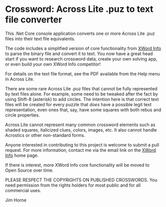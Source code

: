 # Crossword: Across Lite .puz to text file converter

This .Net Core console application converts one or more Across Lite .puz files into their text file equivalents.

The code includes a simplified version of core functionality from [XWord Info](https://www.xwordinfo.com "XWord Info") to parse the binary file and convert it to text. You now have a great head start if you want to research crossword data, create your own solving app, or even build your own XWord Info competitor!

For details on the text file format, see the PDF available from the Help menu in Across Lite.

There are some rare Across Lite .puz files that cannot be fully represented by text files alone. For example, some need to be tweaked after the fact by using Shift-8 (asterisk) to add circles. The intention here is that correct text files will be created for every puzzle that *does* have a possible legit text representation, even ones that, say, have some squares with both rebus and circle properties.

Across Lite cannot represent many common crossword elements such as shaded squares, italicized clues, colors, images, etc. It also cannot handle Acrostics or other non-standard forms.

Anyone interested in contributing to this project is welcome to submit a pull request. For more information, contact me via the email link on the [XWord Info](https://www.xwordinfo.com "XWord Info") home page.

If there is interest, more XWord Info core functionality will be moved to Open Source over time.

PLEASE RESPECT THE COPYRIGHTS ON PUBLISHED CROSSWORDS. You need permission from the rights holders for most public and for all commercial uses.

Jim Horne
